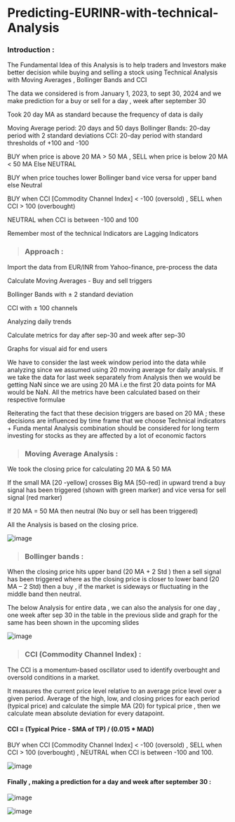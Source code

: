 # Predicting-EURINR-with-technical-Analysis
 
### Introduction :

The Fundamental Idea of this Analysis is to help traders and Investors make better decision while buying and selling a stock using Technical Analysis with Moving Averages , Bollinger Bands and CCI

The data we considered is from January 1, 2023, to sept 30, 2024 and we make prediction for a buy or sell for a day , week after september 30

Took 20 day MA as standard because the frequency of data is daily

Moving Average period: 20 days and 50 days
Bollinger Bands: 20-day period with 2 standard deviations
CCI: 20-day period with standard thresholds of +100 and -100

BUY when price is above 20 MA > 50 MA ,  SELL when price is below 20 MA < 50 MA Else NEUTRAL

BUY when price touches lower Bollinger band vice versa for upper band else Neutral

BUY when CCI [Commodity Channel Index] < -100 (oversold) , SELL when CCI > 100 (overbought)

NEUTRAL when CCI is between -100 and 100   

Remember most of the technical Indicators are Lagging Indicators 

>### Approach :

Import the data from EUR/INR from Yahoo-finance,  pre-process the data

Calculate Moving Averages - Buy and sell triggers

Bollinger Bands with ± 2 standard deviation

CCI with ± 100 channels

Analyzing daily trends 

Calculate metrics for day after sep-30 and week after sep-30 

Graphs for visual aid for end users

We have to consider the last week window period into the data while analyzing since we assumed using 20 moving average for daily analysis.
If we take the data for last week separately from Analysis then we would be getting NaN since we are using 20 MA i.e the first 20 data points for MA would be NaN. 
All the metrics have been calculated based on their respective formulae

Reiterating the fact that these decision triggers are based on 20 MA ; these decisions are influenced by time frame that we choose
Technical indicators + Funda mental Analysis combination should be considered for long term investing for stocks as they are affected by a lot of economic factors

>### Moving Average Analysis : 

We took the closing price for calculating 20 MA & 50 MA 

If the small MA [20 -yellow] crosses Big MA [50-red] in upward trend a buy signal has been triggered (shown with green marker) and vice versa for sell signal (red marker) 

If 20 MA = 50 MA then neutral (No buy or sell has been triggered)

All the Analysis is based on the closing price.

![image](https://github.com/user-attachments/assets/145ca048-97f7-4109-9127-7200ce94bf80)

>### Bollinger bands : 

When the closing price hits upper band (20 MA + 2 Std ) then a sell signal has been triggered where as the closing price is closer to lower band (20 MA – 2 Std) then a buy , if the market is sideways or fluctuating in the middle band then neutral. 

The below Analysis for entire data , we can also the analysis for one day , one week after sep 30 in the table in the previous slide and graph for the same has been shown in the upcoming slides 

![image](https://github.com/user-attachments/assets/23d0a06d-0ebd-45d2-99ff-6a68f91ded6d)

>### CCI (Commodity Channel Index) :

 The CCI is a momentum-based oscillator used to identify overbought and oversold conditions in a market. 
 
 It measures the current price level relative to an average price level over a given period. Average of the high, low, and closing prices for each period (typical price) and calculate the simple MA (20) for typical price , then we calculate mean absolute deviation for every datapoint.
 
#### CCI = (Typical Price - SMA of TP) / (0.015 * MAD) 

BUY when CCI [Commodity Channel Index] < -100 (oversold) , SELL when CCI > 100 (overbought) , NEUTRAL when CCI is between -100 and 100.

![image](https://github.com/user-attachments/assets/88ecaf6e-330a-4d49-bb48-17092ecf7378)


#### Finally , making a prediction for a day and week after september 30 : 

![image](https://github.com/user-attachments/assets/32aa25c8-4674-4324-81d2-bf77adf34c48)

![image](https://github.com/user-attachments/assets/da6f3ca7-3e23-4ce2-ba3a-0f1242c9155b)









